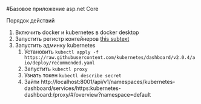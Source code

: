 #Базовое приложение asp.net Core

Порядок действий
1) Включить docker и kubernetes в docker desktop
2) Запустить регистр контейнеров [this subtext](DockerRegistry/README.md)
3) Запустить админку kubernetes
    1) Установить ```kubectl apply -f https://raw.githubusercontent.com/kubernetes/dashboard/v2.0.4/aio/deploy/recommended.yaml```
    2) Запустить ```kubectl proxy```
    3) Узнать токен ```kubectl describe secret```
    4) Зайти http://localhost:8001/api/v1/namespaces/kubernetes-dashboard/services/https:kubernetes-dashboard:/proxy/#/overview?namespace=default